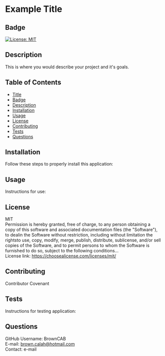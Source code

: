 
  # Example Title

  ## Badge
  [![License: MIT](https://img.shields.io/badge/License-MIT-yellow.svg)](https://opensource.org/licenses/MIT)
  
  ## Description
  This is where you would describe your project and it's goals.
  
  ## Table of Contents
  - [Title](#title)
  - [Badge](#badge)
  - [Description](#description)
  - [Installation](#installation)
  - [Usage](#usage)
  - [License](#license)
  - [Contributing](#contributing)
  - [Tests](#tests)
  - [Questions](#questions)
  
  ## Installation
  Follow these steps to properly install this application:
  
  ## Usage
  Instructions for use:
  
  ## License
  MIT
  <br>
  Permission is hereby granted, free of charge, to any person obtaining a copy of this software and associated documentation files (the "Software"), to dealin the Software without restriction, including without limitation the rightsto use, copy, modify, merge, publish, distribute, sublicense, and/or sell copies of the Software, and to permit persons to whom the Software is furnished to do so, subject to the following conditions...
  <br>
  License link: https://choosealicense.com/licenses/mit/
  
  ## Contributing
  Contributor Covenant
  
  ## Tests
  Instructions for testing application:
  
  ## Questions
  GitHub Username: BrownCAB
  <br>E-mail: brown.calah@hotmail.com
  <br>Contact: e-mail
  